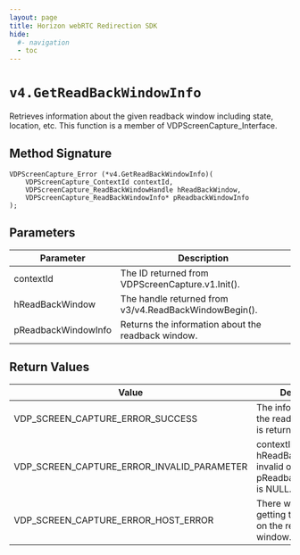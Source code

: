 ```yaml
---
layout: page
title: Horizon webRTC Redirection SDK
hide:
  #- navigation
  - toc
---
```

# `v4.GetReadBackWindowInfo`
Retrieves information about the given readback window including state, location, etc.
This function is a member of VDPScreenCapture_Interface.

## Method Signature
```
VDPScreenCapture_Error (*v4.GetReadBackWindowInfo)(
    VDPScreenCapture_ContextId contextId,
    VDPScreenCapture_ReadBackWindowHandle hReadBackWindow,
    VDPScreenCapture_ReadBackWindowInfo* pReadbackWindowInfo
);
```

## Parameters
| Parameter | Description |
|-----------|-------------|
| contextId | The ID returned from VDPScreenCapture.v1.Init(). |
| hReadBackWindow | The handle returned from v3/v4.ReadBackWindowBegin(). |
| pReadbackWindowInfo | Returns the information about the readback window. |

## Return Values
| Value | Description |
|-------|-------------|
| VDP_SCREEN_CAPTURE_ERROR_SUCCESS | The information about the readback window is returned. |
| VDP_SCREEN_CAPTURE_ERROR_INVALID_PARAMETER | contextId is invalid, hReadBackWindow is invalid or pReadbackWindowInfo is NULL. |
| VDP_SCREEN_CAPTURE_ERROR_HOST_ERROR | There was an error in getting the information on the readback window. |

